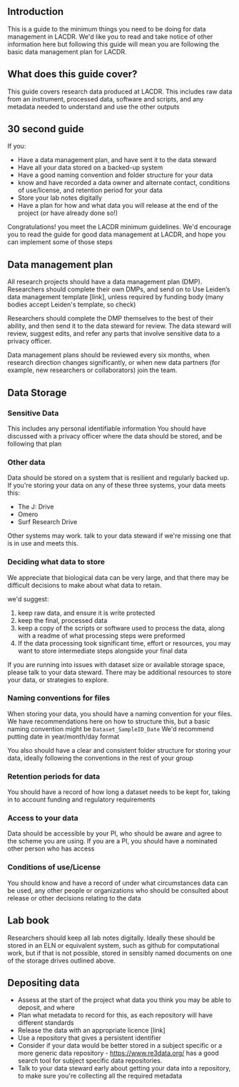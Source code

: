 ## Introduction
This is a guide to the minimum things you need to be doing for data management in LACDR. We'd like you to read and take notice of other information here
but following this guide will mean you are following the basic data management plan for LACDR.

## What does this guide cover?
This guide covers research data produced at LACDR. This includes raw data from an instrument, processed data, software and scripts, and any metadata needed to understand and use the other outputs

## 30 second guide
If you:
- Have a data management plan, and have sent it to the data steward
- Have all your data stored on a backed-up system
- Have a good naming convention and folder structure for your data
- know and have recorded a data owner and alternate contact, conditions of use/license, and retention period for your data
- Store your lab notes digitally
- Have a plan for how and what data you will release at the end of the project (or have already done so!)

Congratulations! you meet the LACDR minimum guidelines. We'd encourage you to read the guide for good data management at LACDR, and hope you can implement some of those steps

## Data management plan
All research projects should have a data management plan (DMP). Researchers should complete their own DMPs, and send on to 
Use Leiden’s data management template [link], unless required by funding body (many bodies accept Leiden's template, so check)

Researchers should complete the DMP themselves to the best of their ability, and then send it to the data steward for review. 
The data steward will review, suggest edits, and refer any parts that involve sensitive data to a privacy officer.

Data management plans should be reviewed every six months, when research direction changes significantly, or when new data partners (for example, new researchers or collaborators) join the team.

## Data Storage

### Sensitive Data
This includes any personal identifiable information
You should have discussed with a privacy officer where the data should be stored, and be following that plan

### Other data 
Data should be stored on a system that is resilient and regularly backed up. If you're storing your data on any of these three systems, your data meets this:
 - The J: Drive
 - Omero
 - Surf Research Drive

 Other systems may work. talk to your data steward if we're missing one that is in use and meets this.
 
 ### Deciding what data to store
 We appreciate that biological data can be very large, and that there may be difficult decisions to make about what data to retain.
 
  we'd suggest:
  1) keep raw data, and ensure it is write protected
  2) keep the final, processed data
  3) keep a copy of the scripts or software used to process the data, along with a readme of what processing steps were preformed
  4) If the data processing took significant time, effort or resources, you may want to store intermediate steps alongside your final data

 If you are running into issues with dataset size or available storage space, please talk to your data steward. There may be additional resources to store your data, or strategies to explore.
 
 ### Naming conventions for files
When storing your data, you should have a naming convention for your files. We have recommendations here on how to structure this, but a basic naming convention might be
```Dataset_SampleID_Date```
We'd recommend putting date in year/month/day format

You also should have a clear and consistent folder structure for storing your data, ideally following the conventions in the rest of your group

 ### Retention periods for data
You should have a record of how long a dataset needs to be kept for, taking in to account funding and regulatory requirements

### Access to your data
Data should be accessible by your PI, who should be aware and agree to the scheme you are using. If you are a PI, you should have a nominated other person who has access

### Conditions of use/License
You should know and have a record of under what circumstances data can be used, any other people or organizations who should be consulted about release or other decisions relating to the data

## Lab book
Researchers should keep all lab notes digitally. Ideally these should be stored in an ELN or equivalent system, such as github for computational work, but if that is not possible, stored in sensibly named documents on one of the storage drives outlined above.

## Depositing data
- Assess at the start of the project what data you think you may be able to deposit, and where
- Plan what metadata to record for this, as each repository will have different standards
- Release the data with an appropriate licence [link]
- Use a repository that gives a persistent identifier
- Consider if your data would be better stored in a subject specific or a more generic data repository - https://www.re3data.org/ has a good search tool for subject specific data repositories.
- Talk to your data steward early about getting your data into a repository, to make sure you're collecting all the required metadata

